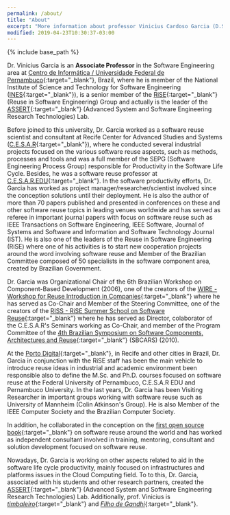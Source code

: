 ```yaml
---
permalink: /about/
title: "About"
excerpt: "More information about professor Vinicius Cardoso Garcia (D.Sc.)"
modified: 2019-04-23T10:30:37-03:00
---
```


{% include base_path %}

Dr. Vinicius Garcia is an **Associate Professor** in the Software Engineering area at [Centro de Informática / Universidade Federal de Pernambuco](http://www.cin.ufpe.br){:target="\_blank"}, Brazil, where he is member of the National Institute of Science and Technology for Software Engineering ([INES](http://www.ines.org.br){:target="\_blank"}), is a senior member of the [RiSE](http://riselabs.dcc.ufba.br/){:target="\_blank"} (Reuse in Software Engineering) Group and actually is the leader of the [ASSERT](http://assertlab.com/){:target="\_blank"} (Advanced System and Software Engineering Research Technologies) Lab.

Before joined to this university, Dr. Garcia worked as a software reuse scientist and consultant at Recife Center for Advanced Studies and Systems ([C.E.S.A.R](http://www.cesar.org.br){:target="\_blank"}), where he conducted several industrial projects focused on the various software reuse aspects, such as methods, processes and tools and was a full member of the SEPG (Software Engineering Process Group) responsible for Productivity in the Software Life Cycle. Besides, he was a software reuse professor at [C.E.S.A.R.EDU](http://www.cesar.edu.br){:target="\_blank"}. In the software productivity efforts, Dr. Garcia has worked as project manager/researcher/scientist involved since the conception solutions until their deployment. He is also the author of more than 70 papers published and presented in conferences on these and other software reuse topics in leading venues worldwide and has served as referee in important journal papers with focus on software reuse such as IEEE Transactions on Software Engineering, IEEE Software, Journal of Systems and Software and Information and Software Technology Journal (IST). He is also one of the leaders of the Reuse in Software Engineering (RiSE) where one of his activities is to start new cooperation projects around the word involving software reuse and Member of the Brazilian Committee composed of 50 specialists in the software component area, created by Brazilian Government.

Dr. Garcia was Organizational Chair of the 6th Brazilian Workshop on Component-Based Development (2006), one of the creators of the [WIRE - Workshop for Reuse Introduction in Companies](http://www.rise.com.br/eventos/wire2009/index.html){:target="\_blank"} where he has served as Co-Chair and Member of the Steering Committee, one of the creators of the [RISS - RiSE Summer School on Software Reuse](http://riss2008.rise.com.br/){:target="\_blank"} where he has served as Director, colaborator of the C.E.S.A.R's Seminars working as Co-Chair, and member of the Program Committee of the [4th Brazilian Symposium on Software Components, Architectures and Reuse](http://wiki.dcc.ufba.br/CBSOFT/){:target="\_blank"} (SBCARS) (2010).

At the [Porto Digital](http://www.portodigital.org/){:target="\_blank"}, in Recife and other cities in Brazil, Dr. Garcia in conjunction with the RiSE staff has been the main vehicle to introduce reuse ideas in industrial and academic environment been responsible also to define the M.Sc. and Ph.D. courses focused on software reuse at the Federal University of Pernambuco, C.E.S.A.R EDU and Pernambuco University. In the last years, Dr. Garcia has been Visiting Researcher in important groups working with software reuse such as University of Mannheim (Colin Atkinson's Group). He is also Member of the IEEE Computer Society and the Brazilian Computer Society.

In addition, he collaborated in the conception on the [first open source book](http://cruise.cesar.org.br/){:target="\_blank"} on software reuse around the world and has worked as independent consultant involved in training, mentoring, consultant and solution development focused on software reuse.

Nowadays, Dr. Garcia is working on other aspects related to aid in the software life cycle productivity, mainly focused on infrastructures and platforms issues in the Cloud Computing field. To to this, Dr. Garcia, associated with his students and other research partners, created the [ASSERT](http://assertlab.com/){:target="\_blank"} (Advanced System and Software Engineering Research Technologies) Lab. Additionally, prof. Vinicius is [_timbaleiro_](https://pt.wikipedia.org/wiki/Timbalada){:target="\_blank"} and [_Filho de Gandhi_](https://pt.wikipedia.org/wiki/Filhos_de_Gandhy){:target="\_blank"}.
